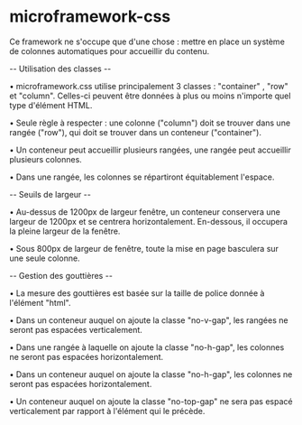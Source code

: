 # microframework-css

Ce framework ne s'occupe que d'une chose : mettre en place un système de colonnes automatiques pour accueillir du contenu.


-- Utilisation des classes --

• microframework.css utilise principalement 3 classes : "container" , "row" et "column". Celles-ci peuvent être données à plus ou moins n'importe quel type d'élément HTML.

• Seule règle à respecter : une colonne ("column") doit se trouver dans une rangée ("row"), qui doit se trouver dans un conteneur ("container").

• Un conteneur peut accueillir plusieurs rangées, une rangée peut accueillir plusieurs colonnes. 

• Dans une rangée, les colonnes se répartiront équitablement l'espace.


-- Seuils de largeur --

• Au-dessus de 1200px de largeur fenêtre, un conteneur conservera une largeur de 1200px et se centrera horizontalement. En-dessous, il occupera la pleine largeur de la fenêtre.

• Sous 800px de largeur de fenêtre, toute la mise en page basculera sur une seule colonne.


-- Gestion des gouttières --

• La mesure des gouttières est basée sur la taille de police donnée à l'élément "html".

• Dans un conteneur auquel on ajoute la classe "no-v-gap", les rangées ne seront pas espacées verticalement.

• Dans une rangée à laquelle on ajoute la classe "no-h-gap", les colonnes ne seront pas espacées horizontalement.

• Dans un conteneur auquel on ajoute la classe "no-h-gap", les colonnes ne seront pas espacées horizontalement.

• Un conteneur auquel on ajoute la classe "no-top-gap" ne sera pas espacé verticalement par rapport à l'élément qui le précède.
